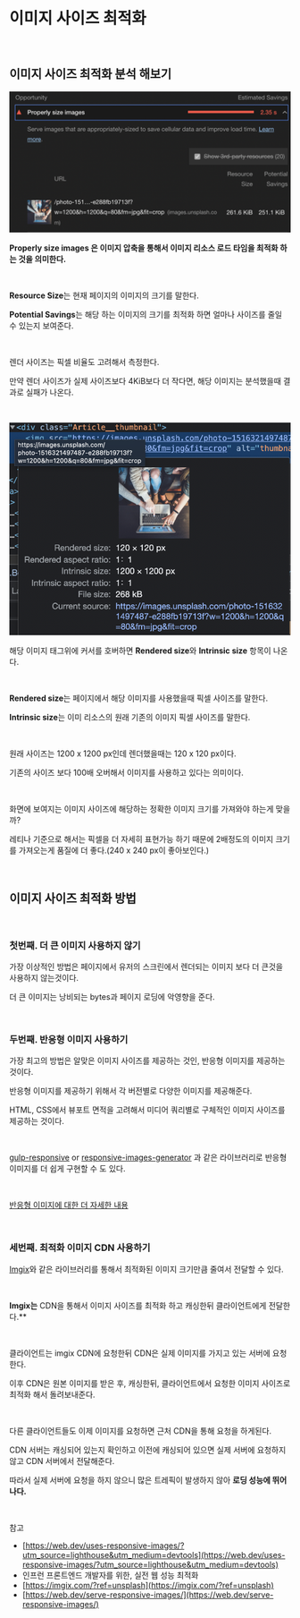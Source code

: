 # 이미지 사이즈 최적화

<br>

## 이미지 사이즈 최적화 분석 해보기

![이미지 사이즈 최적화 분석](./../Images/이미지%20최적화/이미지%20최적화-1.png)

**Properly size images 은 이미지 압축을 통해서 이미지 리소스 로드 타임을 최적화 하는 것을 의미한다.**

<br>

**Resource Size**는 현재 페이지의 이미지의 크기를 말한다.

**Potential Savings**는 해당 하는 이미지의 크기를 최적화 하면 얼마나 사이즈를 줄일 수 있는지 보여준다.

<br>

렌더 사이즈는 픽셀 비율도 고려해서 측정한다.

만약 렌더 사이즈가 실제 사이즈보다 4KiB보다 더 작다면, 해당 이미지는 분석했을때 결과로 실패가 나온다.

<br>

![이미지 사이즈 최적화 분석](./../Images/이미지%20최적화/이미지%20최적화-2.png)

해당 이미지 태그위에 커서를 호버하면 **Rendered size**와 **Intrinsic size** 항목이 나온다.

<br>

**Rendered size**는 페이지에서 해당 이미지를 사용했을때 픽셀 사이즈를 말한다.

**Intrinsic size**는 이미 리소스의 원래 기존의 이미지 픽셀 사이즈를 말한다.

<br>

원래 사이즈는 1200 x 1200 px인데 렌더했을때는 120 x 120 px이다.

기존의 사이즈 보다 100배 오버해서 이미지를 사용하고 있다는 의미이다.

<br>

화면에 보여지는 이미지 사이즈에 해당하는 정확한 이미지 크기를 가져와야 하는게 맞을까?

레티나 기준으로 해서는 픽셀을 더 자세히 표현가능 하기 때문에 2배정도의 이미지 크기를 가져오는게 품질에 더 좋다.(240 x 240 px이 좋아보인다.)

<br>

## 이미지 사이즈 최적화 방법

<br>

### 첫번째. 더 큰 이미지 사용하지 않기

가장 이상적인 방법은 페이지에서 유저의 스크린에서 렌더되는 이미지 보다 더 큰것을 사용하지 않는것이다.

더 큰 이미지는 낭비되는 bytes과 페이지 로딩에 악영향을 준다.

<br>

### 두번째. 반응형 이미지 사용하기

가장 최고의 방법은 알맞은 이미지 사이즈를 제공하는 것인, 반응형 이미지를 제공하는 것이다.

반응형 이미지를 제공하기 위해서 각 버전별로 다양한 이미지를 제공해준다.

HTML, CSS에서 뷰포트 면적을 고려해서 미디어 쿼리별로 구체적인 이미지 사이즈를 제공하는 것이다.

<br>

[gulp-responsive](https://www.npmjs.com/package/gulp-responsive) or [responsive-images-generator](https://www.npmjs.com/package/responsive-images-generator) 과 같은 라이브러리로 반응형 이미지를 더 쉽게 구현할 수 도 있다.

<br>

[반응형 이미지에 대한 더 자세한 내용](https://web.dev/serve-responsive-images/)

<br>

### 세번째. 최적화 이미지 CDN 사용하기

[Imgix](https://imgix.com/)와 같은 라이브러리를 통해서 최적화된 이미지 크기만큼 줄여서 전달할 수 있다.

<br>

**Imgix는** CDN을 통해서 이미지 사이즈를 최적화 하고 캐싱한뒤 클라이언트에게 전달한다.\*\*

<br>

클라이언트는 imgix CDN에 요청한뒤 CDN은 실제 이미지를 가지고 있는 서버에 요청한다.

이후 CDN은 원본 이미지를 받은 후, 캐싱한뒤, 클라이언트에서 요청한 이미지 사이즈로 최적화 해서 돌려보내준다.

<br>

다른 클라이언트들도 이제 이미지를 요청하면 근처 CDN을 통해 요청을 하게된다.

CDN 서버는 캐싱되어 있는지 확인하고 이전에 캐싱되어 있으면 실제 서버에 요청하지 않고 CDN 서버에서 전달해준다.

따라서 실제 서버에 요청을 하지 않으니 많은 트레픽이 발생하지 않아 **로딩 성능에 뛰어나다.**

<br>

참고

- [https://web.dev/uses-responsive-images/?utm_source=lighthouse&utm_medium=devtools](https://web.dev/uses-responsive-images/?utm_source=lighthouse&utm_medium=devtools)
- 인프런 프론트엔드 개발자를 위한, 실전 웹 성능 최적화
- [https://imgix.com/?ref=unsplash](https://imgix.com/?ref=unsplash)
- [https://web.dev/serve-responsive-images/](https://web.dev/serve-responsive-images/)
